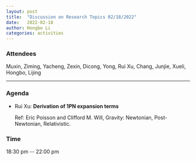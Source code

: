 ```yaml
---
layout: post
title:  "Discussion on Research Topics 02/18/2022"
date:   2022-02-18
author: Hongbo Li
categories: activities
---
```



### Attendees

Muxin, Ziming, Yacheng, Zexin, Dicong, Yong, Rui Xu, Chang, Junjie, Xueli, Hongbo, Lijing

---

### Agenda

- Rui Xu: **Derivation of 1PN expansion terms**

  Ref: Eric Poisson and Clifford M. Will, Gravity: Newtonian, Post-Newtonian, Relativistic.


 
             

### Time

18:30 pm -- 22:00 pm
